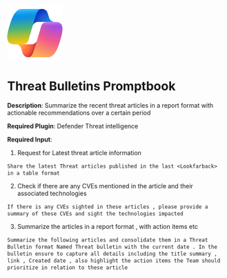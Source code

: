 ![Security CoPilot Logo](https://github.com/Azure/Copilot-For-Security/blob/main/Images/ic_fluent_copilot_64_64%402x.png)
#  Threat Bulletins Promptbook

**Description**: Summarize the recent threat articles in a report format with actionable recommendations over a certain period

**Required Plugin**: Defender Threat intelligence 

**Required Input**:<Lookfarback>

1. Request for Latest threat article information
 ```
Share the latest Threat articles published in the last <Lookfarback> in a table format
 ```
2. Check if there are any CVEs mentioned in the article and their associated technologies
 ```
If there is any CVEs sighted in these articles , please provide a summary of these CVEs and sight the technologies impacted
```
3. Summarize the articles in a report format , with action items etc
 ```
Summarize the following articles and consolidate them in a Threat Bulletin format Named Threat bulletin with the current date . In the bulletin ensure to capture all details including the title summary , link , Created date , also highlight the action items the Team should prioritize in relation to these article
 ```
